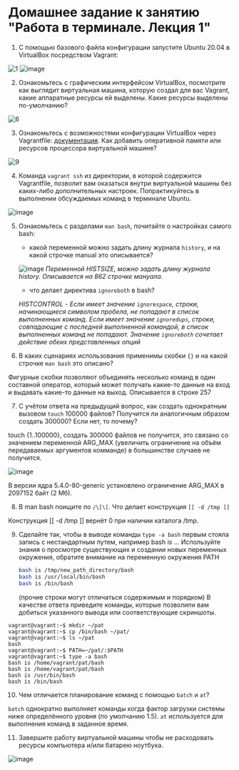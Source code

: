 # Домашнее задание к занятию "Работа в терминале. Лекция 1"


1. С помощью базового файла конфигурации запустите Ubuntu 20.04 в VirtualBox посредством Vagrant:

![1](https://user-images.githubusercontent.com/75835363/221148787-dec340b9-772b-4c14-9f12-7ef8e437a350.JPG)
![image](https://user-images.githubusercontent.com/75835363/221149405-432025b1-cdb3-48c8-9b93-d7b743f4d432.png)


2. Ознакомьтесь с графическим интерфейсом VirtualBox, посмотрите как выглядит виртуальная машина, которую создал для вас Vagrant, какие аппаратные ресурсы ей выделены. Какие ресурсы выделены по-умолчанию?

![6](https://user-images.githubusercontent.com/75835363/221155248-c383713e-3ef1-4d5a-b15e-5da55da8bdee.jpg)


3. Ознакомьтесь с возможностями конфигурации VirtualBox через Vagrantfile: [документация](https://www.vagrantup.com/docs/providers/virtualbox/configuration.html). Как добавить оперативной памяти или ресурсов процессора виртуальной машине?

![9](https://user-images.githubusercontent.com/75835363/221155377-3cf70ae4-434e-49d3-bf96-2571cdaf2375.jpg)


4. Команда `vagrant ssh` из директории, в которой содержится Vagrantfile, позволит вам оказаться внутри виртуальной машины без каких-либо дополнительных настроек. Попрактикуйтесь в выполнении обсуждаемых команд в терминале Ubuntu.

![image](https://user-images.githubusercontent.com/75835363/221155800-8538ea19-3be6-4f6b-a4ca-5da64c8e973d.png)


5. Ознакомьтесь с разделами `man bash`, почитайте о настройках самого bash:

    * какой переменной можно задать длину журнала `history`, и на какой строчке manual это описывается?
    
    ![image](https://user-images.githubusercontent.com/75835363/221162314-a38cff23-c2b7-4ee2-8880-29cbd62c7b09.png)
    *Переменной HISTSIZE, можно задать длину журнала history. Описывается на 862 строчке мануала.*
    
    * что делает директива `ignoreboth` в bash?
    
    *HISTCONTROL - Если имеет значение `ignorespace`, строки, начинающиеся символом пробела, не попадают в список выполненных команд. Если имеет значение `ignoredups`, строки, совпадающие с последней выполненной командой, в список выполненных команд не попадают. Значение `ignoreboth` сочетает действие обеих представленных опций*
    
    
6. В каких сценариях использования применимы скобки `{}` и на какой строчке `man bash` это описано?

Фигурные скобки позволяют объединять несколько команд в один составной оператор, который может получать какие-то данные на вход и выдавать какие-то данные на выход.
Описывается в строке 257


7. С учётом ответа на предыдущий вопрос, как создать однократным вызовом `touch` 100000 файлов? Получится ли аналогичным образом создать 300000? Если нет, то почему?

touch {1..100000}, создать 300000 файлов не получится, это связано со значением переменной ARG_MAX (увеличить ограничение на объём передаваемых аргументов комманде) в большинстве случаев не получится. 

![image](https://user-images.githubusercontent.com/75835363/221182356-9039ca09-f1b6-46a5-bcd6-5faf3fc2dbca.png)

В версии ядра 5.4.0-80-generic установлено ограничение ARG_MAX в 2097152 байт (2 Мб).


8. В man bash поищите по `/\[\[`. Что делает конструкция `[[ -d /tmp ]]`

Конструкция [[ -d /tmp ]] вернёт 0 при наличии каталога /tmp.


9. Сделайте так, чтобы в выводе команды `type -a bash` первым стояла запись с нестандартным путем, например bash is ... 
Используйте знания о просмотре существующих и создании новых переменных окружения, обратите внимание на переменную окружения PATH 

	```bash
	bash is /tmp/new_path_directory/bash
	bash is /usr/local/bin/bash
	bash is /bin/bash
	```

	(прочие строки могут отличаться содержимым и порядком)
    В качестве ответа приведите команды, которые позволили вам добиться указанного вывода или соответствующие скриншоты.

```
vagrant@vagrant:~$ mkdir ~/pat
vagrant@vagrant:~$ cp /bin/bash ~/pat/
vagrant@vagrant:~$ ls ~/pat
bash
vagrant@vagrant:~$ PATH=~/pat/:$PATH
vagrant@vagrant:~$ type -a bash
bash is /home/vagrant/pat/bash
bash is /home/vagrant/pat/bash
bash is /usr/bin/bash
bash is /bin/bash
```


10. Чем отличается планирование команд с помощью `batch` и `at`?

`batch` однократно выполняет команды когда фактор загрузки системы ниже определённого уровня (по умолчанию 1.5).
`at` используется для выполнения команд в заданное время.

11. Завершите работу виртуальной машины чтобы не расходовать ресурсы компьютера и/или батарею ноутбука.

![image](https://user-images.githubusercontent.com/75835363/221226945-4d372f68-f235-43e0-920d-82ecab9a3b1f.png)

